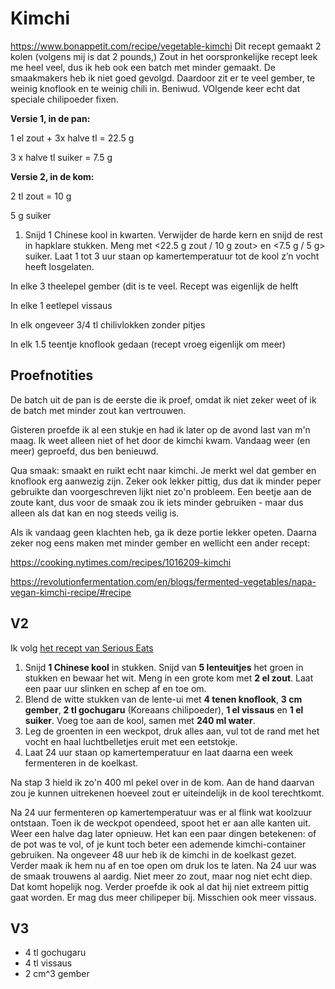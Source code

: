 # Kimchi



https://www.bonappetit.com/recipe/vegetable-kimchi
Dit recept gemaakt 2 kolen (volgens mij is dat 2 pounds,)
Zout in het oorspronkelijke recept leek me heel veel, dus ik heb ook een batch met minder gemaakt.
De smaakmakers heb ik niet goed gevolgd. Daardoor zit er te veel gember, te weinig knoflook en te weinig chili in. Beniwud. VOlgende keer echt dat speciale chilipoeder fixen.


**Versie 1, in de pan:**

  

1 el zout + 3x halve tl = 22.5 g

3 x halve tl suiker = 7.5 g

  

**Versie 2, in de kom:**

  

2 tl zout = 10 g

  

 5 g suiker

  

1.  Snijd 1 Chinese kool in kwarten. Verwijder de harde kern en snijd de rest in hapklare stukken. Meng met <22.5 g zout / 10 g zout> en <7.5 g / 5 g> suiker. Laat 1 tot 3 uur staan op kamertemperatuur tot de kool z’n vocht heeft losgelaten.

  

In elke 3 theelepel gember (dit is te veel. Recept was eigenlijk de helft

  

In elke 1 eetlepel vissaus

  

In elk ongeveer 3/4 tl chilivlokken zonder pitjes

In elk 1.5 teentje knoflook gedaan (recept vroeg eigenlijk om meer)

## Proefnotities
De batch uit de pan is de eerste die ik proef, omdat ik niet zeker weet of ik de batch met minder zout kan vertrouwen.

Gisteren proefde ik al een stukje en had ik later op de avond last van m'n maag. Ik weet alleen niet of het door de kimchi kwam. Vandaag weer (en meer) geproefd, dus ben benieuwd.

Qua smaak: smaakt en ruikt echt naar kimchi. Je merkt wel dat gember en knoflook erg aanwezig zijn. Zeker ook lekker pittig, dus dat ik minder peper gebruikte dan voorgeschreven lijkt niet zo'n probleem. Een beetje aan de zoute kant, dus voor de smaak zou ik iets minder gebruiken - maar dus alleen als dat kan en nog steeds veilig is. 

Als ik vandaag geen klachten heb, ga ik deze portie lekker opeten. Daarna zeker nog eens maken met minder gember en wellicht een ander recept:

 https://cooking.nytimes.com/recipes/1016209-kimchi
 
 https://revolutionfermentation.com/en/blogs/fermented-vegetables/napa-vegan-kimchi-recipe/#recipe
 
 ## V2
 
Ik volg [het recept van Serious Eats](https://www.seriouseats.com/homemade-vegan-kimchi-recipe) 

1. Snijd **1 Chinese kool** in stukken. Snijd van **5 lenteuitjes** het groen in stukken en bewaar het wit. Meng in een grote kom met **2 el zout**. Laat een paar uur slinken en schep af en toe om.
2. Blend de witte stukken van de lente-ui met **4 tenen knoflook**, **3 cm gember**, **2 tl gochugaru** (Koreaans chilipoeder), **1 el vissaus** en **1 el suiker**. Voeg toe aan de kool, samen met **240 ml water**.
3. Leg de groenten in een weckpot, druk alles aan, vul tot de rand met het vocht en haal luchtbelletjes eruit met een eetstokje. 
4. Laat 24 uur staan op kamertemperatuur en laat daarna een week fermenteren in de koelkast.

Na stap 3 hield ik zo'n 400 ml pekel over in de kom. Aan de hand daarvan zou je kunnen uitrekenen hoeveel zout er uiteindelijk in de kool terechtkomt.

Na 24 uur fermenteren op kamertemperatuur was er al flink wat koolzuur ontstaan. Toen ik de weckpot opendeed, spoot het er aan alle kanten uit. Weer een halve dag later opnieuw. Het kan een paar dingen betekenen: of de pot was te vol, of je kunt toch beter een ademende kimchi-container gebruiken. Na ongeveer 48 uur heb ik de kimchi in de koelkast gezet. Verder maak ik hem nu af en toe open om druk los te laten. Na 24 uur was de smaak trouwens al aardig. Niet meer zo zout, maar nog niet echt diep. Dat komt hopelijk nog. Verder proefde ik ook al dat hij niet extreem pittig gaat worden. Er mag dus meer chilipeper bij. Misschien ook meer vissaus.

## V3
- 4 tl gochugaru
- 4 tl vissaus
- 2 cm^3 gember

